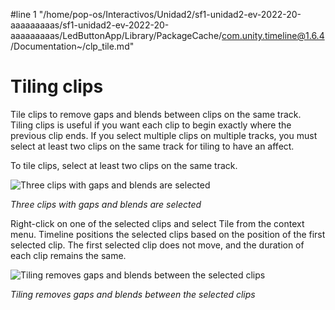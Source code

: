 #line 1 "/home/pop-os/Interactivos/Unidad2/sf1-unidad2-ev-2022-20-aaaaaaaaas/sf1-unidad2-ev-2022-20-aaaaaaaaas/LedButtonApp/Library/PackageCache/com.unity.timeline@1.6.4/Documentation~/clp_tile.md"
# Tiling clips

Tile clips to remove gaps and blends between clips on the same track. Tiling clips is useful if you want each clip to begin exactly where the previous clip ends. If you select multiple clips on multiple tracks, you must select at least two clips on the same track for tiling to have an affect.

To tile clips, select at least two clips on the same track.

![Three clips with gaps and blends are selected](images/timeline_clips_tile_selection.png)

_Three clips with gaps and blends are selected_

Right-click on one of the selected clips and select Tile from the context menu. Timeline positions the selected clips based on the position of the first selected clip. The first selected clip does not move, and the duration of each clip remains the same.

![Tiling removes gaps and blends between the selected clips](images/timeline_clips_tile_result.png)

_Tiling removes gaps and blends between the selected clips_
